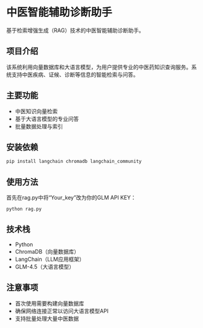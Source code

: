 # 中医智能辅助诊断助手

基于检索增强生成（RAG）技术的中医智能辅助诊断助手。

## 项目介绍

该系统利用向量数据库和大语言模型，为用户提供专业的中医药知识查询服务。系统支持中医疾病、证候、诊断等信息的智能检索与问答。

## 主要功能

- 中医知识向量检索
- 基于大语言模型的专业问答
- 批量数据处理与索引

## 安装依赖

```bash
pip install langchain chromadb langchain_community
```

## 使用方法
首先在rag.py中将“Your_key”改为你的GLM API KEY：
```bash
python rag.py
```
## 技术栈

- Python
- ChromaDB（向量数据库）
- LangChain（LLM应用框架）
- GLM-4.5（大语言模型）

## 注意事项

- 首次使用需要构建向量数据库
- 确保网络连接正常以访问大语言模型API
- 支持批量处理大量中医数据
